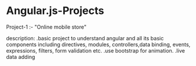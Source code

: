 # Angular.js-Projects
Project-1 :- "Online mobile store"

description:
.basic project to understand angular and all its basic components including 
directives, modules, controllers,data binding, events, expressions, filters, form validation etc.
.use bootstrap for animation.
.live data adding
